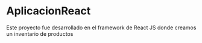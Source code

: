 # AplicacionReact
Este proyecto fue desarrollado en el framework de React JS donde creamos un inventario de productos

